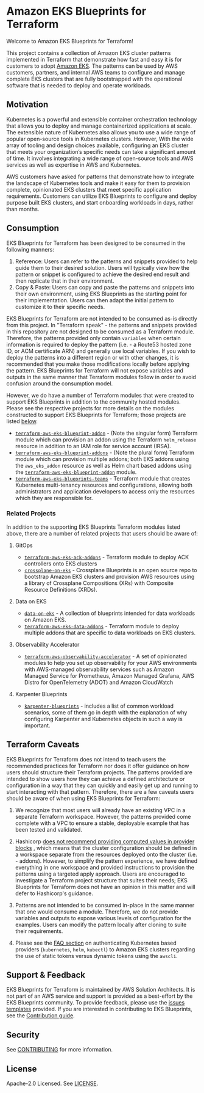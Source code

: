 # Amazon EKS Blueprints for Terraform

Welcome to Amazon EKS Blueprints for Terraform!

This project contains a collection of Amazon EKS cluster patterns implemented in Terraform that
demonstrate how fast and easy it is for customers to adopt [Amazon EKS](https://aws.amazon.com/eks/).
The patterns can be used by AWS customers, partners, and internal AWS teams to configure and manage
complete EKS clusters that are fully bootstrapped with the operational software that is needed to
deploy and operate workloads.

## Motivation

Kubernetes is a powerful and extensible container orchestration technology that allows you to deploy
and manage containerized applications at scale. The extensible nature of Kubernetes also allows you
to use a wide range of popular open-source tools in Kubernetes clusters. However, With the wide array
of tooling and design choices available, configuring an EKS cluster that meets your organization’s
specific needs can take a significant amount of time. It involves integrating a wide range of
open-source tools and AWS services as well as expertise in AWS and Kubernetes.

AWS customers have asked for patterns that demonstrate how to integrate the landscape of Kubernetes
tools and make it easy for them to provision complete, opinionated EKS clusters that meet specific
application requirements. Customers can utilize EKS Blueprints to configure and deploy purpose built
EKS clusters, and start onboarding workloads in days, rather than months.

## Consumption

EKS Blueprints for Terraform has been designed to be consumed in the following manners:

1. Reference: Users can refer to the patterns and snippets provided to help guide them to their desired
solution. Users will typically view how the pattern or snippet is configured to achieve the desired
end result and then replicate that in their environment.
2. Copy & Paste: Users can copy and paste the patterns and snippets into their own environment, using
EKS Blueprints as the starting point for their implementation. Users can then adapt the initial pattern
to customize it to their specific needs.

EKS Blueprints for Terraform are not intended to be consumed as-is directly from this project. In
"Terraform speak" - the patterns and snippets provided in this repository are not designed to be consumed
as a Terraform module. Therefore, the patterns provided only contain `variables` when certain information
is required to deploy the pattern (i.e. - a Route53 hosted zone ID, or ACM certificate ARN) and generally
use local variables. If you wish to deploy the patterns into a different region or with other changes, it
is recommended that you make those modifications locally before applying the pattern. EKS Blueprints for
Terraform will not expose variables and outputs in the same manner that Terraform modules follow in
order to avoid confusion around the consumption model.

However, we do have a number of Terraform modules that were created to support
EKS Blueprints in addition to the community hosted modules. Please see the respective projects for more
details on the modules constructed to support EKS Blueprints for Terraform; those projects are listed
[below](https://aws-ia.github.io/terraform-aws-eks-blueprints/#related-projects).

- [`terraform-aws-eks-blueprint-addon`](https://github.com/aws-ia/terraform-aws-eks-blueprints-addon) -
(Note the singular form) Terraform module which can provision an addon using the Terraform
`helm_release` resource in addition to an IAM role for service account (IRSA).
- [`terraform-aws-eks-blueprint-addons`](https://github.com/aws-ia/terraform-aws-eks-blueprints-addons) -
(Note the plural form) Terraform module which can provision multiple addons; both EKS addons
using the `aws_eks_addon` resource as well as Helm chart based addons using the
[`terraform-aws-eks-blueprint-addon`](https://github.com/aws-ia/terraform-aws-eks-blueprints-addon) module.
- [`terraform-aws-eks-blueprints-teams`](https://github.com/aws-ia/terraform-aws-eks-blueprints-teams) -
Terraform module that creates Kubernetes multi-tenancy resources and configurations, allowing both
administrators and application developers to access only the resources which they are responsible for.

### Related Projects

In addition to the supporting EKS Blueprints Terraform modules listed above, there are a number of
related projects that users should be aware of:

1. GitOps

    - [`terraform-aws-eks-ack-addons`](https://github.com/aws-ia/terraform-aws-eks-ack-addons) -
  Terraform module to deploy ACK controllers onto EKS clusters
    - [`crossplane-on-eks`](https://github.com/awslabs/crossplane-on-eks) - Crossplane Blueprints
    is an open source repo to bootstrap Amazon EKS clusters and provision AWS resources using a
    library of Crossplane Compositions (XRs) with Composite Resource Definitions (XRDs).

2. Data on EKS

    - [`data-on-eks`](https://github.com/awslabs/data-on-eks) - A collection of blueprints intended
    for data workloads on Amazon EKS.
    - [`terraform-aws-eks-data-addons`](https://github.com/aws-ia/terraform-aws-eks-data-addons) -
    Terraform module to deploy multiple addons that are specific to data workloads on EKS clusters.

3. Observability Accelerator

    - [`terraform-aws-observability-accelerator`](https://github.com/aws-observability/terraform-aws-observability-accelerator) -
    A set of opinionated modules to help you set up observability for your AWS environments with
    AWS-managed observability services such as Amazon Managed Service for Prometheus, Amazon
    Managed Grafana, AWS Distro for OpenTelemetry (ADOT) and Amazon CloudWatch

4. Karpenter Blueprints
   - [`karpenter-blueprints`](https://github.com/aws-samples/karpenter-blueprints) - includes a list of common workload scenarios,
   some of them go in depth with the explanation of why configuring Karpenter and Kubernetes objects in such a way is important.

## Terraform Caveats

EKS Blueprints for Terraform does not intend to teach users the recommended practices for Terraform
nor does it offer guidance on how users should structure their Terraform projects. The patterns
provided are intended to show users how they can achieve a defined architecture or configuration
in a way that they can quickly and easily get up and running to start interacting with that pattern.
Therefore, there are a few caveats users should be aware of when using EKS Blueprints for Terraform:

1. We recognize that most users will already have an existing VPC in a separate Terraform workspace.
However, the patterns provided come complete with a VPC to ensure a stable, deployable example that
has been tested and validated.

2. Hashicorp [does not recommend providing computed values in provider blocks](https://github.com/hashicorp/terraform/issues/27785#issuecomment-780017326)
, which means that the cluster configuration should be defined in a workspace separate from the resources
deployed onto the cluster (i.e. - addons). However, to simplify the pattern experience, we have defined
everything in one workspace and provided instructions to provision the patterns using a targeted
apply approach. Users are encouraged to investigate a Terraform project structure that suites their needs;
EKS Blueprints for Terraform does not have an opinion in this matter and will defer to Hashicorp's guidance.

3. Patterns are not intended to be consumed in-place in the same manner that one would consume a module.
Therefore, we do not provide variables and outputs to expose various levels of configuration for the examples.
Users can modify the pattern locally after cloning to suite their requirements.

4. Please see the [FAQ section](https://aws-ia.github.io/terraform-aws-eks-blueprints/faq/#provider-authentication)
on authenticating Kubernetes based providers (`kubernetes`, `helm`, `kubectl`) to Amazon EKS clusters
regarding the use of static tokens versus dynamic tokens using the `awscli`.

## Support & Feedback

EKS Blueprints for Terraform is maintained by AWS Solution Architects. It is not part of an AWS
service and support is provided as a best-effort by the EKS Blueprints community. To provide feedback,
please use the [issues templates](https://github.com/aws-ia/terraform-aws-eks-blueprints/issues)
provided. If you are interested in contributing to EKS Blueprints, see the
[Contribution guide](https://github.com/aws-ia/terraform-aws-eks-blueprints/blob/main/CONTRIBUTING.md).

## Security

See [CONTRIBUTING](CONTRIBUTING.md#security-issue-notifications) for more information.

## License

Apache-2.0 Licensed. See [LICENSE](https://github.com/aws-ia/terraform-aws-eks-blueprints/blob/main/LICENSE).
